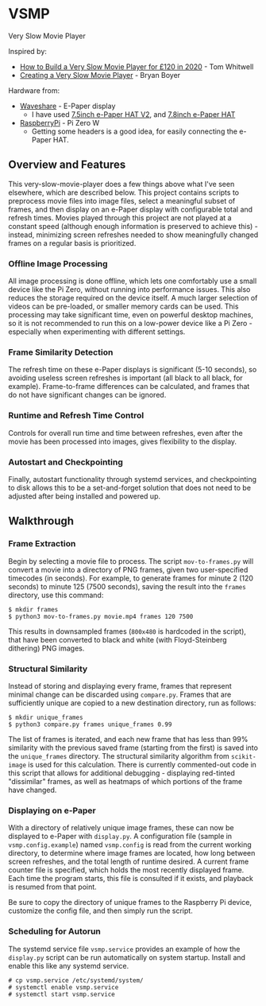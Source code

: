 # VSMP
Very Slow Movie Player

Inspired by:
* [How to Build a Very Slow Movie Player for £120 in 2020](https://debugger.medium.com/how-to-build-a-very-slow-movie-player-in-2020-c5745052e4e4) - Tom Whitwell
* [Creating a Very Slow Movie Player](https://medium.com/s/story/very-slow-movie-player-499f76c48b62) - Bryan Boyer

Hardware from:
* [Waveshare](https://www.waveshare.com/) - E-Paper display
  * I have used [7.5inch e-Paper HAT V2](https://www.waveshare.com/wiki/7.5inch_e-Paper_HAT), and [7.8inch e-Paper HAT](https://www.waveshare.com/wiki/7.8inch_e-Paper_HAT)
* [RaspberryPi](https://www.raspberrypi.org/) - Pi Zero W
  * Getting some headers is a good idea, for easily connecting the e-Paper HAT.

## Overview and Features

This very-slow-movie-player does a few things above what I've seen elsewhere, which are described below.  This project contains scripts to preprocess movie files into image files, select a meaningful subset of frames, and then display on an e-Paper display with configurable total and refresh times.  Movies played through this project are not played at a constant speed (although enough information is preserved to achieve this) - instead, minimizing screen refreshes needed to show meaningfully changed frames on a regular basis is prioritized.

### Offline Image Processing
All image processing is done offline, which lets one comfortably use a small device like the Pi Zero, without running into performance issues.  This also reduces the storage required on the device itself.  A much larger selection of videos can be pre-loaded, or smaller memory cards can be used.  This processing may take significant time, even on powerful desktop machines, so it is not recommended to run this on a low-power device like a Pi Zero - especially when experimenting with different settings.

### Frame Similarity Detection
The refresh time on these e-Paper displays is significant (5-10 seconds), so avoiding useless screen refreshes is important (all black to all black, for example).  Frame-to-frame differences can be calculated, and frames that do not have significant changes can be ignored.

### Runtime and Refresh Time Control
Controls for overall run time and time between refreshes, even after the movie has been processed into images, gives flexibility to the display.

### Autostart and Checkpointing
Finally, autostart functionality through systemd services, and checkpointing to disk allows this to be a set-and-forget solution that does not need to be adjusted after being installed and powered up.

## Walkthrough

### Frame Extraction

Begin by selecting a movie file to process.  The script `mov-to-frames.py` will convert a movie into a directory of PNG frames, given two user-specified timecodes (in seconds).  For example, to generate frames for minute 2 (120 seconds) to minute 125 (7500 seconds), saving the result into the `frames` directory, use this command:

```
$ mkdir frames
$ python3 mov-to-frames.py movie.mp4 frames 120 7500
```

This results in downsampled frames (`800x480` is hardcoded in the script), that have been converted to black and white (with Floyd-Steinberg dithering) PNG images.

### Structural Similarity

Instead of storing and displaying every frame, frames that represent minimal change can be discarded using `compare.py`.  Frames that are sufficiently unique are copied to a new destination directory, run as follows:

```
$ mkdir unique_frames
$ python3 compare.py frames unique_frames 0.99
```

The list of frames is iterated, and each new frame that has less than 99% similarity with the previous saved frame (starting from the first) is saved into the `unique_frames` directory.  The structural similarity algorithm from `scikit-image` is used for this calculation.  There is currently commented-out code in this script that allows for additional debugging - displaying red-tinted "dissimilar" frames, as well as heatmaps of which portions of the frame have changed.

### Displaying on e-Paper

With a directory of relatively unique image frames, these can now be displayed to e-Paper with `display.py`.  A configuration file (sample in `vsmp.config.example`) named `vsmp.config` is read from the current working directory, to determine where image frames are located, how long between screen refreshes, and the total length of runtime desired.  A current frame counter file is specified, which holds the most recently displayed frame.  Each time the program starts, this file is consulted if it exists, and playback is resumed from that point.

Be sure to copy the directory of unique frames to the Raspberry Pi device, customize the config file, and then simply run the script.

### Scheduling for Autorun

The systemd service file `vsmp.service` provides an example of how the `display.py` script can be run automatically on system startup.  Install and enable this like any systemd service.

```
# cp vsmp.service /etc/systemd/system/
# systemctl enable vsmp.service
# systemctl start vsmp.service
```